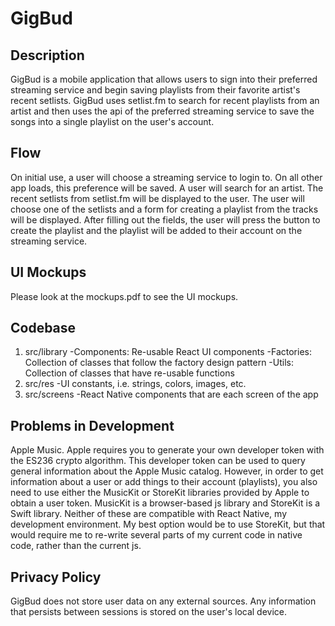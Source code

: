 # GigBud

## Description
GigBud is a mobile application that allows users to sign into their preferred streaming service and begin saving playlists from their favorite artist's recent setlists. GigBud uses setlist.fm to search for recent playlists from an artist and then uses the api of the preferred streaming service to save the songs into a single playlist on the user's account.

## Flow
On initial use, a user will choose a streaming service to login to. On all other app loads, this preference will be saved. A user will search for an artist. The recent setlists from setlist.fm will be displayed to the user. The user will choose one of the setlists and a form for creating a playlist from the tracks will be displayed. After filling out the fields, the user will press the button to create the playlist and the playlist will be added to their account on the streaming service.

## UI Mockups
Please look at the mockups.pdf to see the UI mockups.

## Codebase
1. src/library
  -Components: Re-usable React UI components
  -Factories: Collection of classes that follow the factory design pattern
  -Utils: Collection of classes that have re-usable functions
2. src/res
  -UI constants, i.e. strings, colors, images, etc.
3. src/screens
  -React Native components that are each screen of the app

## Problems in Development
Apple Music. Apple requires you to generate your own developer token with the ES236 crypto algorithm. This developer token can be used to query general information about the Apple Music catalog. However, in order to get information about a user or add things to their account (playlists), you also need to use either the MusicKit or StoreKit libraries provided by Apple to obtain a user token. MusicKit is a browser-based js library and StoreKit is a Swift library. Neither of these are compatible with React Native, my development environment. My best option would be to use StoreKit, but that would require me to re-write several parts of my current code in native code, rather than the current js. 

## Privacy Policy
GigBud does not store user data on any external sources. Any information that persists between sessions is stored on the user's local device.
